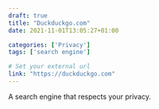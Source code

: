 ```yaml
---
draft: true
title: "Duckduckgo.com"
date: 2021-11-01T13:05:27+01:00

categories: ['Privacy']
tags: ['search engine']

# Set your external url
link: "https://duckduckgo.com"
---
```


A search engine that respects your privacy.
